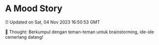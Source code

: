 # A Mood Story

⏰ Updated on Sat, 04 Nov 2023 16:50:53 GMT

💭 Thought: Berkumpul dengan teman-teman untuk brainstorming, ide-ide cemerlang datang!

